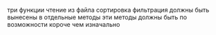 три функции чтение из файла сортировка фильтрация должны быть вынесены в отдельные методы эти методы должны быть по возможности короче чем изначально